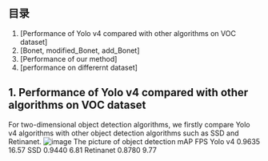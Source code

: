 

## 目录
1. [Performance of Yolo v4 compared with other algorithms on VOC dataset]
2. [Bonet, modified_Bonet, add_Bonet]
3. [Performance of our method]
4. [performance on differernt dataset]


## 1. Performance of Yolo v4 compared with other algorithms on VOC dataset
For two-dimensional object detection algorithms, we firstly compare Yolo v4 algorithms with other object detection algorithms such as SSD and Retinanet.
![image](https://user-images.githubusercontent.com/59796732/133000842-24d57585-f6da-48e2-b5cb-b06feee29fe4.png)
The picture of object detection 
	mAP	FPS
Yolo v4	0.9635	16.57
SSD	0.9440	6.81
Retinanet	0.8780	9.77


##

